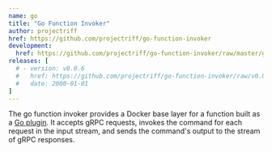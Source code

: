 ```yaml
---
name: go
title: "Go Function Invoker"
author: projectriff
href: https://github.com/projectriff/go-function-invoker
development:
  href: https://github.com/projectriff/go-function-invoker/raw/master/go-invoker.yaml
releases: [
  # - version: v0.0.6
  #   href: https://github.com/projectriff/go-function-invoker/raw/v0.0.2/go-invoker.yaml
  #   date: 2000-01-01
]
---
```


The go function invoker provides a Docker base layer for a function built as a [Go plugin](https://golang.org/pkg/plugin/).
It accepts gRPC requests, invokes the command for each request in the input stream,
and sends the command's output to the stream of gRPC responses.
